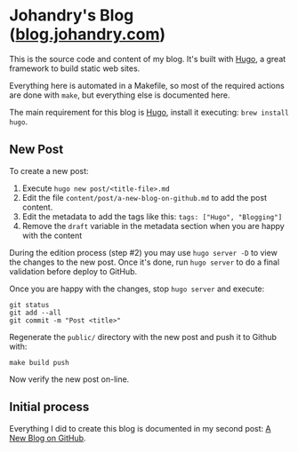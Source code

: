 # Johandry's Blog ([blog.johandry.com](http://blog.johandry.com))

This is the source code and content of my blog. It's built with [Hugo](https://gohugo.io/), a great framework to build static web sites.

Everything here is automated in a Makefile, so most of the required actions are done with `make`, but everything else is documented here.

The main requirement for this blog is [Hugo](https://gohugo.io/), install it executing: `brew install hugo`.

## New Post

To create a new post:
1. Execute `hugo new post/<title-file>.md`
2. Edit the file `content/post/a-new-blog-on-github.md` to add the post content.
3. Edit the metadata to add the tags like this: `tags: ["Hugo", "Blogging"]`
4. Remove the `draft` variable in the metadata section when you are happy with the content

During the edition process (step #2) you may use `hugo server -D` to view the changes to the new post. Once it's done, run `hugo server` to do a final validation before deploy to GitHub.

Once you are happy with the changes, stop `hugo server` and execute:

    git status
    git add --all
    git commit -m "Post <title>"

Regenerate the `public/` directory with the new post and push it to Github with:

    make build push

Now verify the new post on-line.

## Initial process

Everything I did to create this blog is documented in my second post: [A New Blog on GitHub](http://blog.johandry.com/post/a-new-blog-on-github/).

